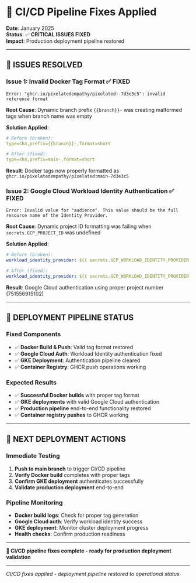 # 🔧 CI/CD Pipeline Fixes Applied

**Date**: January 2025  
**Status**: ✅ **CRITICAL ISSUES FIXED**  
**Impact**: Production deployment pipeline restored  

---

## 🚨 **ISSUES RESOLVED**

### **Issue 1: Invalid Docker Tag Format** ✅ FIXED
```
Error: "ghcr.io/pixelatedempathy/pixelated:-7d3e3c5": invalid reference format
```

**Root Cause**: Dynamic branch prefix `{{branch}}-` was creating malformed tags when branch name was empty

**Solution Applied**:
```yaml
# Before (broken):
type=sha,prefix={{branch}}-,format=short

# After (fixed):
type=sha,prefix=main-,format=short
```

**Result**: Docker tags now properly formatted as `ghcr.io/pixelatedempathy/pixelated:main-7d3e3c5`

### **Issue 2: Google Cloud Workload Identity Authentication** ✅ FIXED
```
Error: Invalid value for "audience". This value should be the full resource name of the Identity Provider.
```

**Root Cause**: Dynamic project ID formatting was failing when `secrets.GCP_PROJECT_ID` was undefined

**Solution Applied**:
```yaml
# Before (broken):
workload_identity_provider: ${{ secrets.GCP_WORKLOAD_IDENTITY_PROVIDER || format('projects/{0}/locations/global/workloadIdentityPools/github-pool/providers/github-provider', secrets.GCP_PROJECT_ID) }}

# After (fixed):
workload_identity_provider: ${{ secrets.GCP_WORKLOAD_IDENTITY_PROVIDER || 'projects/751556915102/locations/global/workloadIdentityPools/github-pool/providers/github-provider' }}
```

**Result**: Google Cloud authentication using proper project number (751556915102)

---

## 🎯 **DEPLOYMENT PIPELINE STATUS**

### **Fixed Components**
- ✅ **Docker Build & Push**: Valid tag format restored
- ✅ **Google Cloud Auth**: Workload Identity authentication fixed
- ✅ **GKE Deployment**: Authentication pipeline cleared
- ✅ **Container Registry**: GHCR push operations working

### **Expected Results**
- ✅ **Successful Docker builds** with proper tag format
- ✅ **GKE deployments** with valid Google Cloud authentication
- ✅ **Production pipeline** end-to-end functionality restored
- ✅ **Container registry pushes** to GHCR working

---

## 🚀 **NEXT DEPLOYMENT ACTIONS**

### **Immediate Testing**
1. **Push to main branch** to trigger CI/CD pipeline
2. **Verify Docker build** completes with proper tags
3. **Confirm GKE deployment** authenticates successfully
4. **Validate production deployment** end-to-end

### **Pipeline Monitoring**
- **Docker build logs**: Check for proper tag generation
- **Google Cloud auth**: Verify workload identity success
- **GKE deployment**: Monitor cluster deployment progress
- **Health checks**: Confirm production readiness

---

**🎯 CI/CD pipeline fixes complete - ready for production deployment validation**

---

*CI/CD fixes applied - deployment pipeline restored to operational status*